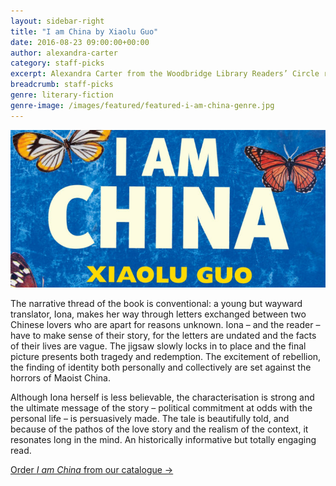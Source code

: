 ```yaml
---
layout: sidebar-right
title: "I am China by Xiaolu Guo"
date: 2016-08-23 09:00:00+00:00
author: alexandra-carter
category: staff-picks
excerpt: Alexandra Carter from the Woodbridge Library Readers’ Circle reviews Xialou Guo's novel about a translator.
breadcrumb: staff-picks
genre: literary-fiction
genre-image: /images/featured/featured-i-am-china-genre.jpg
---
```


![I am China by Xiaolu Guo](/images/featured/featured-i-am-china.jpg)

The narrative thread of the book is conventional: a young but wayward translator, Iona, makes her way through letters exchanged between two Chinese lovers who are apart for reasons unknown. Iona – and the reader – have to make sense of their story, for the letters are undated and the facts of their lives are vague. The jigsaw slowly locks in to place and the final picture presents both tragedy and redemption. The excitement of rebellion, the finding of identity both personally and collectively are set against the horrors of Maoist China.

Although Iona herself is less believable, the characterisation is strong and the ultimate message of the story – political commitment at odds with the personal life – is persuasively made. The tale is beautifully told, and because of the pathos of the love story and the realism of the context, it resonates long in the mind. An historically informative but totally engaging read.

[Order <cite>I am China</cite> from our catalogue →](https://suffolk.spydus.co.uk/cgi-bin/spydus.exe/ENQ/OPAC/BIBENQ/11078506?QRY=CTIBIB%3C%20IRN(37444848)&QRYTEXT=I%20am%20China)

